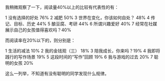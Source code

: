 我稍微观察了一下，阅读量40%以上的比较有代表性的有：

1 没有选择的好处  76%
2 减肥  50%
3 世界在变化，你该如何自处？ 48%
4 传记、目标、历史 44%
5 酿豆腐、考研 44%
6 所谓兴趣爱好 40%
7 经常在社媒展示自己的女孩值得喜欢吗？40%

而阅读率在20%以下的，则分别是：

1 生活的减法 10%
2 我的金钱观（三） 18%
3 陪我成长，你来吗？19%
4 我即将践行的写作场景 19%
5 这段时间的“写作”回顾 19%
6 我与游戏的过去 20%
7 聪明的女孩 20%

这么一列举，不知道有没有聪明的同学发现什么规律。